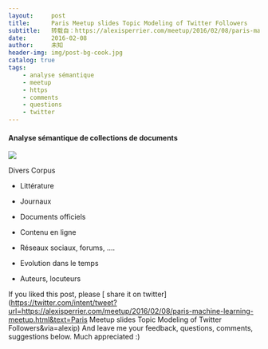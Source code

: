 ```yaml
---
layout:     post
title:      Paris Meetup slides Topic Modeling of Twitter Followers
subtitle:   转载自：https://alexisperrier.com/meetup/2016/02/08/paris-machine-learning-meetup.html
date:       2016-02-08
author:     未知
header-img: img/post-bg-cook.jpg
catalog: true
tags:
    - analyse sémantique
    - meetup
    - https
    - comments
    - questions
    - twitter
---
```


#### Analyse sémantique de collections de documents
![](https://alexisperrier.com/assets/meetup_paris/Newspapers.png)


Divers Corpus
 
- Littérature

- Journaux

- Documents officiels

- Contenu en ligne

- Réseaux sociaux, forums, ....


- Evolution dans le temps

- Auteurs, locuteurs




> 
If you liked this post, please [ share it on twitter](https://twitter.com/intent/tweet?url=https://alexisperrier.com/meetup/2016/02/08/paris-machine-learning-meetup.html&text=Paris Meetup slides Topic Modeling of Twitter Followers&via=alexip)
And leave me your feedback, questions, comments, suggestions below.
Much appreciated :)


